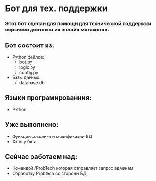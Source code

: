 # Бот для тех. поддержки
### Этот бот сделан для помощи для технической поддержки сервисов доставки из онлайн магазинов.
## Бот состоит из:
  - Python файлов:
      - bot.py
      - logic.py
      - config.py
  - Базы данных:
      - database.db
## Языки програмированния:
  - Python

## Уже выполнено:
  - Функции создания и модификации БД
  - Хэлп у бота

## Сейчас работаем над:
  - Командой /ProbTech которая отправляет запрос админам
  - Обработку Probtech со стороны БД

